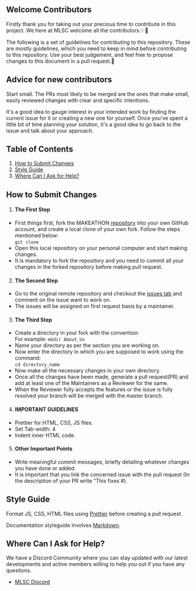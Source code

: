 ## Welcome Contributors

Firstly thank you for taking out your precious time to contribute in this project.
We here at MLSC welcome all the contributors.✨🎉

The following is a set of guidelines for contributing to this repository. These are mostly guidelines, which you need to keep in mind before contributing to this repository. Use your best judgement, and feel free to propose changes to this document in a pull request.🤝

## Advice for new contributors

Start small. The PRs most likely to be merged are the ones that make small, easily reviewed changes with clear and specific intentions.

It's a good idea to gauge interest in your intended work by finding the current issue for it or creating a new one for yourself. Once you've spent a little bit of time planning your solution, it's a good idea to go back to the issue and talk about your approach.

## Table of Contents

1. [How to Submit Changes](#how-to-submit-changes)
2. [Style Guide](#style-guide)
3. [Where Can I Ask for Help?](#where-can-i-ask-for-help)

## How to Submit Changes

1. #### The First Step

- First things first, fork the MAKEATHON [repository](https://github.com/MicrosoftStudentChapter/Makeathon-4.0) into your own GitHub account, and create a local clone of your own fork. Follow the steps mentioned below:<br>
  `git clone`<br>
- Open this local repository on your personal computer and start making changes.
- It is mandatory to fork the repository and you need to commit all your changes in the forked repository before making pull request.

2. #### The Second Step

- Go to the original remote repository and checkout the [issues tab](https://github.com/MicrosoftStudentChapter/Makeathon-4.0/issues) and comment on the issue want to work on.
- The issues will be assigned on first request basis by a maintainer.

3. #### The Third Step

- Create a directory in your fork with the convention:<br>For example:  `mkdir About_Us` <br>
- Name your directory as per the section you are working on.<br>
- Now enter the directory in which you are supposed to work using the command:<br> 
`cd directory_name` <br>
- Now make all the necessary changes in your own directory.<br>
- Once all the changes have been made, generate a pull request(PR) and add at least one of the Maintainers as a Reviewer for the same.
- When the Reviewer fully accepts the features or the issue is fully resolved your branch will be merged with the master branch.

4. #### IMPORTANT GUIDELINES

- Prettier for HTML, CSS, JS files.
- Set Tab-width: 4
- Indent inner HTML code.

5. #### Other Important Points

- Write meaningful commit messages, briefly detailing whatever changes you have done or added.
- It is important that you link the concerned issue with the pull request (In the description of your PR write "This fixes #).

## Style Guide

Format JS, CSS, HTML files using [Prettier](https://prettier.io) before creating a pull request.

Documentation styleguide involves [Markdown](https://daringfireball.net/projects/markdown/).



## Where Can I Ask for Help?

We have a Discord Community where you can stay updated with our latest developments and active members willing to help you out if you have any questions.

- [MLSC Discord](https://discord.gg/CpAPtDC)

